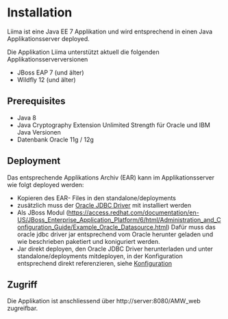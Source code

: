 # Installation

Liima ist eine Java EE 7 Applikation und wird entsprechend in einen Java Applikationsserver deployed.

Die Applikation Liima unterstützt aktuell die folgenden Applikationsserverversionen

* JBoss EAP 7 (und älter)
* Wildfly 12 (und älter)

## Prerequisites

* Java 8 
* Java Cryptography Extension Unlimited Strength für Oracle und IBM Java Versionen
* Datenbank Oracle 11g / 12g

## Deployment

Das entsprechende Applikations Archiv (EAR) kann im Applikationsserver wie folgt deployed werden:

* Kopieren des EAR- Files in den standalone/deployments
* zusätzlich muss der [Oracle JDBC Driver](http://www.oracle.com/technetwork/database/features/jdbc/index-091264.html) mit installiert werden
 * Als JBoss Modul (https://access.redhat.com/documentation/en-US/JBoss_Enterprise_Application_Platform/6/html/Administration_and_Configuration_Guide/Example_Oracle_Datasource.html) Dafür muss das oracle jdbc driver jar entsprechend vom Oracle herunter geladen und wie beschrieben paketiert und koniguriert werden.
 * Jar direkt deployen, den Oracle JDBC Driver herunterladen und unter standalone/deployments mitdeployen, in der Konfiguration entsprechend direkt referenzieren, siehe [Konfiguration](configuration.md)
 

## Zugriff 

Die Applikation ist anschliessend über http://server:8080/AMW_web zugreifbar.
